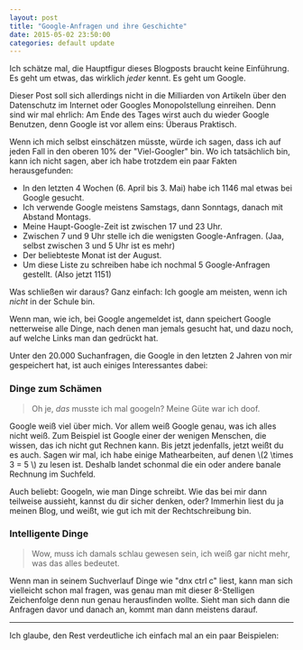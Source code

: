 ```yaml
---
layout: post
title: "Google-Anfragen und ihre Geschichte"
date: 2015-05-02 23:50:00
categories: default update
---
```


Ich schätze mal, die Hauptfigur dieses Blogposts braucht keine Einführung. Es geht um etwas, das wirklich *jeder* kennt. Es geht um Google.

Dieser Post soll sich allerdings nicht in die Milliarden von Artikeln über den Datenschutz im Internet oder Googles Monopolstellung einreihen. Denn sind wir mal ehrlich: Am Ende des Tages wirst auch du wieder Google Benutzen, denn Google ist vor allem eins: Überaus Praktisch.

Wenn ich mich selbst einschätzen müsste, würde ich sagen, dass ich auf jeden Fall in den oberen 10% der "Viel-Googler" bin. Wo ich tatsächlich bin, kann ich nicht sagen, aber ich habe trotzdem ein paar Fakten herausgefunden:

- In den letzten 4 Wochen (6. April bis 3. Mai) habe ich 1146 mal etwas bei Google gesucht.
- Ich verwende Google meistens Samstags, dann Sonntags, danach mit Abstand Montags.
- Meine Haupt-Google-Zeit ist zwischen 17 und 23 Uhr.
- Zwischen 7 und 9 Uhr stelle ich die wenigsten Google-Anfragen. (Jaa, selbst zwischen 3 und 5 Uhr ist es mehr)
- Der beliebteste Monat ist der August.
- Um diese Liste zu schreiben habe ich nochmal 5 Google-Anfragen gestellt. (Also jetzt 1151)

Was schließen wir daraus? Ganz einfach: Ich google am meisten, wenn ich *nicht* in der Schule bin.

Wenn man, wie ich, bei Google angemeldet ist, dann speichert Google netterweise alle Dinge, nach denen man jemals gesucht hat, und dazu noch, auf welche Links man dan gedrückt hat.

Unter den 20.000 Suchanfragen, die Google in den letzten 2 Jahren von mir gespeichert hat, ist auch einiges Interessantes dabei:

### Dinge zum Schämen

> Oh je, *das* musste ich mal googeln? Meine Güte war ich doof.

Google weiß viel über mich. Vor allem weiß Google genau, was ich alles nicht weiß.
Zum Beispiel ist Google einer der wenigen Menschen, die wissen, das ich nicht gut Rechnen kann. Bis jetzt jedenfalls, jetzt weißt du es auch. Sagen wir mal, ich habe einige Mathearbeiten, auf denen \\(2 \times 3 = 5 \\) zu lesen ist.
Deshalb landet schonmal die ein oder andere banale Rechnung im Suchfeld.

Auch beliebt: Googeln, wie man Dinge schreibt. Wie das bei mir dann teilweise aussieht, kannst du dir sicher denken, oder? Immerhin liest du ja meinen Blog, und weißt, wie gut ich mit der Rechtschreibung bin.

### Intelligente Dinge

> Wow, muss ich damals schlau gewesen sein, ich weiß gar nicht mehr, was das alles bedeutet.

Wenn man in seinem Suchverlauf Dinge wie "dnx ctrl c" liest, kann man sich vielleicht schon mal fragen, was genau man mit dieser 8-Stelligen Zeichenfolge denn nun genau herausfinden wollte. Sieht man sich dann die Anfragen davor und danach an, kommt man dann meistens darauf.

---

Ich glaube, den Rest verdeutliche ich einfach mal an ein paar Beispielen:
